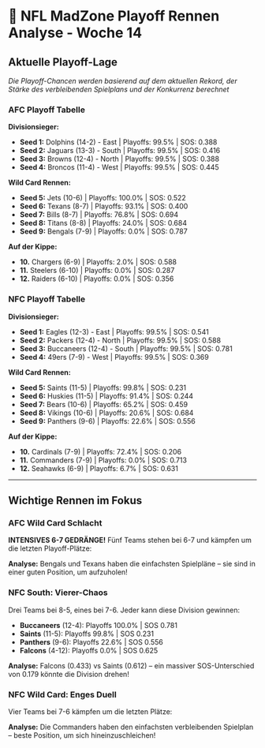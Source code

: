 # 🏈 NFL MadZone Playoff Rennen Analyse - Woche 14

## Aktuelle Playoff-Lage

*Die Playoff-Chancen werden basierend auf dem aktuellen Rekord, der Stärke des verbleibenden Spielplans und der Konkurrenz berechnet*

### AFC Playoff Tabelle

**Divisionsieger:**
- **Seed 1:** Dolphins (14-2) - East | Playoffs: 99.5% | SOS: 0.388
- **Seed 2:** Jaguars (13-3) - South | Playoffs: 99.5% | SOS: 0.416
- **Seed 3:** Browns (12-4) - North | Playoffs: 99.5% | SOS: 0.388
- **Seed 4:** Broncos (11-4) - West | Playoffs: 99.5% | SOS: 0.445

**Wild Card Rennen:**
- **Seed 5:** Jets (10-6) | Playoffs: 100.0% | SOS: 0.522
- **Seed 6:** Texans (8-7) | Playoffs: 93.1% | SOS: 0.400
- **Seed 7:** Bills (8-7) | Playoffs: 76.8% | SOS: 0.694
- **Seed 8:** Titans (8-8) | Playoffs: 24.0% | SOS: 0.684
- **Seed 9:** Bengals (7-9) | Playoffs: 0.0% | SOS: 0.787

**Auf der Kippe:**
- **10.** Chargers (6-9) | Playoffs: 2.0% | SOS: 0.588
- **11.** Steelers (6-10) | Playoffs: 0.0% | SOS: 0.287
- **12.** Raiders (6-10) | Playoffs: 0.0% | SOS: 0.356

### NFC Playoff Tabelle

**Divisionsieger:**
- **Seed 1:** Eagles (12-3) - East | Playoffs: 99.5% | SOS: 0.541
- **Seed 2:** Packers (12-4) - North | Playoffs: 99.5% | SOS: 0.588
- **Seed 3:** Buccaneers (12-4) - South | Playoffs: 99.5% | SOS: 0.781
- **Seed 4:** 49ers (7-9) - West | Playoffs: 99.5% | SOS: 0.369

**Wild Card Rennen:**
- **Seed 5:** Saints (11-5) | Playoffs: 99.8% | SOS: 0.231
- **Seed 6:** Huskies (11-5) | Playoffs: 91.4% | SOS: 0.244
- **Seed 7:** Bears (10-6) | Playoffs: 65.2% | SOS: 0.459
- **Seed 8:** Vikings (10-6) | Playoffs: 20.6% | SOS: 0.684
- **Seed 9:** Panthers (9-6) | Playoffs: 22.6% | SOS: 0.556

**Auf der Kippe:**
- **10.** Cardinals (7-9) | Playoffs: 72.4% | SOS: 0.206
- **11.** Commanders (7-9) | Playoffs: 0.0% | SOS: 0.713
- **12.** Seahawks (6-9) | Playoffs: 6.7% | SOS: 0.631

---

## Wichtige Rennen im Fokus

### AFC Wild Card Schlacht

**INTENSIVES 6-7 GEDRÄNGE!** Fünf Teams stehen bei 6-7 und kämpfen um die letzten Playoff-Plätze:


**Analyse:** Bengals und Texans haben die einfachsten Spielpläne – sie sind in einer guten Position, um aufzuholen!

### NFC South: Vierer-Chaos

Drei Teams bei 8-5, eines bei 7-6. Jeder kann diese Division gewinnen:

- **Buccaneers** (12-4): Playoffs 100.0% | SOS 0.781
- **Saints** (11-5): Playoffs 99.8% | SOS 0.231
- **Panthers** (9-6): Playoffs 22.6% | SOS 0.556
- **Falcons** (4-12): Playoffs 0.0% | SOS 0.625

**Analyse:** Falcons (0.433) vs Saints (0.612) – ein massiver SOS-Unterschied von 0.179 könnte die Division drehen!

### NFC Wild Card: Enges Duell

Vier Teams bei 7-6 kämpfen um die letzten Plätze:


**Analyse:** Die Commanders haben den einfachsten verbleibenden Spielplan – beste Position, um sich hineinzuschleichen!

